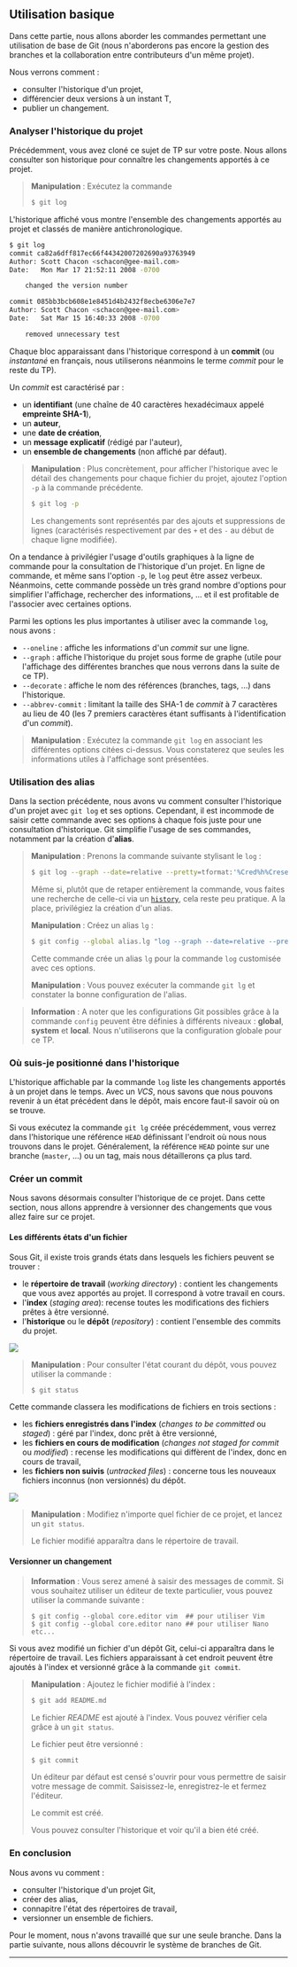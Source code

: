 ## Utilisation basique

Dans cette partie, nous allons aborder les commandes permettant une utilisation de base de Git (nous n'aborderons pas encore la gestion des branches et la collaboration entre contributeurs d'un même projet).

Nous verrons comment :

* consulter l'historique d'un projet,
* différencier deux versions à un instant T,
* publier un changement.

### Analyser l'historique du projet

Précédemment, vous avez cloné ce sujet de TP sur votre poste. Nous allons consulter son historique pour connaître les changements apportés à ce projet.

> **Manipulation** : Exécutez la commande
>
> ```bash
> $ git log
> ```

L'historique affiché vous montre l'ensemble des changements apportés au projet et classés de manière antichronologique.

```bash
$ git log
commit ca82a6dff817ec66f44342007202690a93763949
Author: Scott Chacon <schacon@gee-mail.com>
Date:   Mon Mar 17 21:52:11 2008 -0700

    changed the version number

commit 085bb3bcb608e1e8451d4b2432f8ecbe6306e7e7
Author: Scott Chacon <schacon@gee-mail.com>
Date:   Sat Mar 15 16:40:33 2008 -0700

    removed unnecessary test
```

Chaque bloc apparaissant dans l'historique correspond à un **commit** (ou *instantané* en français, nous utiliserons néanmoins le terme *commit* pour le reste du TP).

Un *commit* est caractérisé par :

* un **identifiant** (une chaîne de 40 caractères hexadécimaux appelé **empreinte SHA-1**),
* un **auteur**,
* une **date de création**,
* un **message explicatif** (rédigé par l'auteur),
* un **ensemble de changements** (non affiché par défaut).

> **Manipulation** : Plus concrètement, pour afficher l'historique avec le détail des changements pour chaque fichier du projet, ajoutez l'option `-p` à la commande précédente.
>
> ```bash
> $ git log -p
> ```
>
> Les changements sont représentés par des ajouts et suppressions de lignes (caractérisés respectivement par des `+` et des `-` au début de chaque ligne modifiée).

On a tendance à privilégier l'usage d'outils graphiques à la ligne de commande pour la consultation de l'historique d'un projet. En ligne de commande, et même sans l'option `-p`, le `log` peut être assez verbeux. Néanmoins, cette commande possède un très grand nombre d'options pour simplifier l'affichage, rechercher des informations, ... et il est profitable de l'associer avec certaines options.

Parmi les options les plus importantes à utiliser avec la commande `log`, nous avons :

* `--oneline` : affiche les informations d'un *commit* sur une ligne.
* `--graph` : affiche l'historique du projet sous forme de graphe (utile pour l'affichage des différentes branches que nous verrons dans la suite de ce TP).
* `--decorate` : affiche le nom des références (branches, tags, ...) dans l'historique.
* `--abbrev-commit` : limitant la taille des SHA-1 de *commit* à 7 caractères au lieu de 40 (les 7 premiers caractères étant suffisants à l'identification d'un *commit*).

> **Manipulation** : Exécutez la commande `git log` en associant les différentes options citées ci-dessus. Vous constaterez que seules les informations utiles à l'affichage sont présentées.

### Utilisation des alias

Dans la section précédente, nous avons vu comment consulter l'historique d'un projet avec `git log` et ses options. Cependant, il est incommode de saisir cette commande avec ses options à chaque fois juste pour une consultation d'historique. Git simplifie l'usage de ses commandes, notamment par la création d'**alias**.

> **Manipulation** : Prenons la commande suivante stylisant le `log` :
>
> ```bash
> $ git log --graph --date=relative --pretty=tformat:'%Cred%h%Creset -%C(auto)%d%Creset %s %Cgreen(%an %ad)%Creset'
>```
>
> Même si, plutôt que de retaper entièrement la commande, vous faites une recherche de celle-ci via un [`history`](https://mediatemple.net/community/products/dv/204404624/using-the-history-command), cela reste peu pratique. A la place, privilégiez la création d'un alias.
>
> **Manipulation** : Créez un alias `lg` :
>
> ```bash
> $ git config --global alias.lg "log --graph --date=relative --pretty=tformat:'%Cred%h%Creset -%C(auto)%d%Creset %s %Cgreen(%an %ad)%Creset'"
>```
>
> Cette commande crée un alias `lg` pour la commande `log` customisée avec ces options.
>
> **Manipulation** : Vous pouvez exécuter la commande `git lg` et constater la bonne configuration de l'alias.

> **Information** : A noter que les configurations Git possibles grâce à la commande `config` peuvent être définies à différents niveaux : **global**, **system** et **local**. Nous n'utiliserons que la configuration globale pour ce TP.

### Où suis-je positionné dans l'historique

L'historique affichable par la commande `log` liste les changements apportés à un projet dans le temps. Avec un *VCS*, nous savons que nous pouvons revenir à un état précédent dans le dépôt, mais encore faut-il savoir où on se trouve.

Si vous exécutez la commande `git lg` créée précédemment, vous verrez dans l'historique une référence `HEAD` définissant l'endroit où nous nous trouvons dans le projet. Généralement, la référence `HEAD` pointe sur une branche (`master`, ...) ou un tag, mais nous détaillerons ça plus tard.

### Créer un commit

Nous savons désormais consulter l'historique de ce projet. Dans cette section, nous allons apprendre à versionner des changements que vous allez faire sur ce projet.

#### Les différents états d'un fichier

Sous Git, il existe trois grands états dans lesquels les fichiers peuvent se trouver :

* le **répertoire de travail** (*working directory*) : contient les changements que vous avez apportés au projet. Il correspond à votre travail en cours.
* l'**index** (*staging area*): recense toutes les modifications des fichiers prêtes à être versionné.
* l'**historique** ou le **dépôt** (*repository*) : contient l'ensemble des commits du projet.

![](img/git_file_states.png)

> **Manipulation** : Pour consulter l'état courant du dépôt, vous pouvez utiliser la commande :
>
> ```bash
> $ git status
> ```

Cette commande classera les modifications de fichiers en trois sections :

* les **fichiers enregistrés dans l'index** (*changes to be committed* ou *staged*) : géré par l'index, donc prêt à être versionné,
* les **fichiers en cours de modification** (*changes not staged for commit* ou *modified*) : recense les modifications qui diffèrent de l'index, donc en cours de travail,
* les **fichiers non suivis** (*untracked files*) : concerne tous les nouveaux fichiers inconnus (non versionnés) du dépôt.

![](img/git_files.png)

> **Manipulation** : Modifiez n'importe quel fichier de ce projet, et lancez un `git status`.
>
> Le fichier modifié apparaîtra dans le répertoire de travail.

#### Versionner un changement

> **Information** : Vous serez amené à saisir des messages de commit. Si vous souhaitez utiliser un éditeur de texte particulier, vous pouvez utiliser la commande suivante :
>
> ```
> $ git config --global core.editor vim  ## pour utiliser Vim
> $ git config --global core.editor nano ## pour utiliser Nano
> etc...
> ```

Si vous avez modifié un fichier d'un dépôt Git, celui-ci apparaîtra dans le répertoire de travail. Les fichiers apparaissant à cet endroit peuvent être ajoutés à l'index et versionné grâce à la commande `git commit`.

> **Manipulation** : Ajoutez le fichier modifié à l'index :
>
> ```bash
> $ git add README.md
> ```
>
> Le fichier *README* est ajouté à l'index. Vous pouvez vérifier cela grâce à un `git status`.
>
> Le fichier peut être versionné :
>
> ```bash
> $ git commit
> ```
>
> Un éditeur par défaut est censé s'ouvrir pour vous permettre de saisir votre message de commit. Saisissez-le, enregistrez-le et fermez l'éditeur.
>
> Le commit est créé.
>
> Vous pouvez consulter l'historique et voir qu'il a bien été créé.

### En conclusion

Nous avons vu comment :

* consulter l'historique d'un projet Git,
* créer des alias,
* connapitre l'état des répertoires de travail,
* versionner un ensemble de fichiers.

Pour le moment, nous n'avons travaillé que sur une seule branche. Dans la partie suivante, nous allons découvrir le système de branches de Git.

___